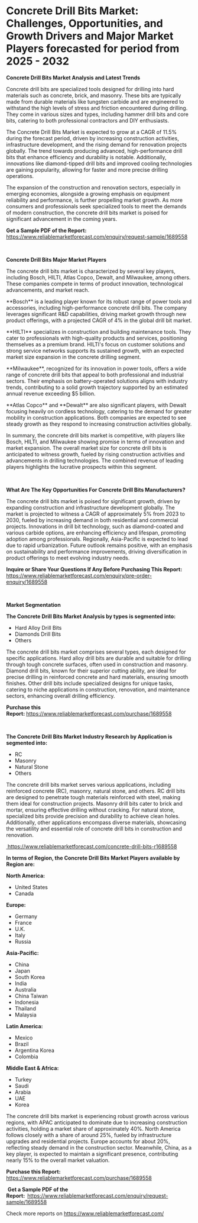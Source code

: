 <p><h1>Concrete Drill Bits Market: Challenges, Opportunities, and Growth Drivers and Major Market Players forecasted for period from 2025 - 2032</h1></p><p><strong>Concrete Drill Bits Market Analysis and Latest Trends</strong></p>
<p><p>Concrete drill bits are specialized tools designed for drilling into hard materials such as concrete, brick, and masonry. These bits are typically made from durable materials like tungsten carbide and are engineered to withstand the high levels of stress and friction encountered during drilling. They come in various sizes and types, including hammer drill bits and core bits, catering to both professional contractors and DIY enthusiasts.</p><p>The Concrete Drill Bits Market is expected to grow at a CAGR of 11.5% during the forecast period, driven by increasing construction activities, infrastructure development, and the rising demand for renovation projects globally. The trend towards producing advanced, high-performance drill bits that enhance efficiency and durability is notable. Additionally, innovations like diamond-tipped drill bits and improved cooling technologies are gaining popularity, allowing for faster and more precise drilling operations. </p><p>The expansion of the construction and renovation sectors, especially in emerging economies, alongside a growing emphasis on equipment reliability and performance, is further propelling market growth. As more consumers and professionals seek specialized tools to meet the demands of modern construction, the concrete drill bits market is poised for significant advancement in the coming years.</p></p>
<p><strong>Get a Sample PDF of the Report:&nbsp;</strong> <a href="https://www.reliablemarketforecast.com/enquiry/request-sample/1689558?utm_campaign=3175&utm_medium=2&utm_source=Github&utm_content=ia&utm_term=11042025&utm_id=concrete-drill-bits">https://www.reliablemarketforecast.com/enquiry/request-sample/1689558</a></p>
<p>&nbsp;</p>
<p><strong>Concrete Drill Bits Major Market Players</strong></p>
<p><p>The concrete drill bits market is characterized by several key players, including Bosch, HILTI, Atlas Copco, Dewalt, and Milwaukee, among others. These companies compete in terms of product innovation, technological advancements, and market reach.</p><p>**Bosch** is a leading player known for its robust range of power tools and accessories, including high-performance concrete drill bits. The company leverages significant R&D capabilities, driving market growth through new product offerings, with a projected CAGR of 4% in the global drill bit market. </p><p>**HILTI** specializes in construction and building maintenance tools. They cater to professionals with high-quality products and services, positioning themselves as a premium brand. HILTI's focus on customer solutions and strong service networks supports its sustained growth, with an expected market size expansion in the concrete drilling segment.</p><p>**Milwaukee**, recognized for its innovation in power tools, offers a wide range of concrete drill bits that appeal to both professional and industrial sectors. Their emphasis on battery-operated solutions aligns with industry trends, contributing to a solid growth trajectory supported by an estimated annual revenue exceeding $5 billion.</p><p>**Atlas Copco** and **Dewalt** are also significant players, with Dewalt focusing heavily on cordless technology, catering to the demand for greater mobility in construction applications. Both companies are expected to see steady growth as they respond to increasing construction activities globally.</p><p>In summary, the concrete drill bits market is competitive, with players like Bosch, HILTI, and Milwaukee showing promise in terms of innovation and market expansion. The overall market size for concrete drill bits is anticipated to witness growth, fueled by rising construction activities and advancements in drilling technologies. The combined revenue of leading players highlights the lucrative prospects within this segment.</p></p>
<p>&nbsp;</p>
<p><strong>What Are The Key Opportunities For Concrete Drill Bits Manufacturers?</strong></p>
<p><p>The concrete drill bits market is poised for significant growth, driven by expanding construction and infrastructure development globally. The market is projected to witness a CAGR of approximately 5% from 2023 to 2030, fueled by increasing demand in both residential and commercial projects. Innovations in drill bit technology, such as diamond-coated and various carbide options, are enhancing efficiency and lifespan, promoting adoption among professionals. Regionally, Asia-Pacific is expected to lead due to rapid urbanization. Future outlook remains positive, with an emphasis on sustainability and performance improvements, driving diversification in product offerings to meet evolving industry needs.</p></p>
<p><strong>Inquire or Share Your Questions If Any Before Purchasing This Report:</strong> <a href="https://www.reliablemarketforecast.com/enquiry/pre-order-enquiry/1689558?utm_campaign=3175&utm_medium=2&utm_source=Github&utm_content=ia&utm_term=11042025&utm_id=concrete-drill-bits">https://www.reliablemarketforecast.com/enquiry/pre-order-enquiry/1689558</a></p>
<p>&nbsp;</p>
<p><strong>Market Segmentation</strong></p>
<p><strong>The Concrete Drill Bits Market Analysis by types is segmented into:</strong></p>
<p><ul><li>Hard Alloy Drill Bits</li><li>Diamonds Drill Bits</li><li>Others</li></ul></p>
<p><p>The concrete drill bits market comprises several types, each designed for specific applications. Hard alloy drill bits are durable and suitable for drilling through tough concrete surfaces, often used in construction and masonry. Diamond drill bits, known for their superior cutting ability, are ideal for precise drilling in reinforced concrete and hard materials, ensuring smooth finishes. Other drill bits include specialized designs for unique tasks, catering to niche applications in construction, renovation, and maintenance sectors, enhancing overall drilling efficiency.</p></p>
<p><strong>Purchase this Report:&nbsp;</strong><a href="https://www.reliablemarketforecast.com/purchase/1689558?utm_campaign=3175&utm_medium=2&utm_source=Github&utm_content=ia&utm_term=11042025&utm_id=concrete-drill-bits">https://www.reliablemarketforecast.com/purchase/1689558</a></p>
<p>&nbsp;</p>
<p><strong>The Concrete Drill Bits Market Industry Research by Application is segmented into:</strong></p>
<p><ul><li>RC</li><li>Masonry</li><li>Natural Stone</li><li>Others</li></ul></p>
<p><p>The concrete drill bits market serves various applications, including reinforced concrete (RC), masonry, natural stone, and others. RC drill bits are designed to penetrate tough materials reinforced with steel, making them ideal for construction projects. Masonry drill bits cater to brick and mortar, ensuring effective drilling without cracking. For natural stone, specialized bits provide precision and durability to achieve clean holes. Additionally, other applications encompass diverse materials, showcasing the versatility and essential role of concrete drill bits in construction and renovation.</p></p>
<p><a href="https://www.reliablemarketforecast.com/concrete-drill-bits-r1689558?utm_campaign=3175&utm_medium=2&utm_source=Github&utm_content=ia&utm_term=11042025&utm_id=concrete-drill-bits">&nbsp;https://www.reliablemarketforecast.com/concrete-drill-bits-r1689558</a></p>
<p><strong>In terms of Region, the Concrete Drill Bits Market Players available by Region are:</strong></p>
<p>
    <p> <strong> North America: </strong>
        <ul>
            <li>United States</li>
            <li>Canada</li>
        </ul>
        </p> 
    <p> <strong> Europe: </strong>
        <ul>
            <li>Germany</li>
            <li>France</li>
            <li>U.K.</li>
            <li>Italy</li>
            <li>Russia</li>
        </ul>
        </p> 
    <p> <strong> Asia-Pacific: </strong>
        <ul>
            <li>China</li>
            <li>Japan</li>
            <li>South Korea</li>
            <li>India</li>
            <li>Australia</li>
            <li>China Taiwan</li>
            <li>Indonesia</li>
            <li>Thailand</li>
            <li>Malaysia</li>
        </ul>
        </p> 
    <p> <strong> Latin America: </strong>
        <ul>
            <li>Mexico</li>
            <li>Brazil</li>
            <li>Argentina Korea</li>
            <li>Colombia</li>
        </ul>
        </p> 
    <p> <strong> Middle East & Africa: </strong>
        <ul>
            <li>Turkey</li>
            <li>Saudi</li>
            <li>Arabia</li>
            <li>UAE</li>
            <li>Korea</li>
        </ul>
    </p>
    </p>
<p><p>The concrete drill bits market is experiencing robust growth across various regions, with APAC anticipated to dominate due to increasing construction activities, holding a market share of approximately 40%. North America follows closely with a share of around 25%, fueled by infrastructure upgrades and residential projects. Europe accounts for about 20%, reflecting steady demand in the construction sector. Meanwhile, China, as a key player, is expected to maintain a significant presence, contributing nearly 15% to the overall market valuation.</p></p>
<p><strong>Purchase this Report: </strong><a href="https://www.reliablemarketforecast.com/purchase/1689558?utm_campaign=3175&utm_medium=2&utm_source=Github&utm_content=ia&utm_term=11042025&utm_id=concrete-drill-bits">https://www.reliablemarketforecast.com/purchase/1689558</a></p>
<p>&nbsp;<strong>Get a Sample PDF of the Report:&nbsp;&nbsp;</strong><a href="https://www.reliablemarketforecast.com/enquiry/request-sample/1689558?utm_campaign=3175&utm_medium=2&utm_source=Github&utm_content=ia&utm_term=11042025&utm_id=concrete-drill-bits">https://www.reliablemarketforecast.com/enquiry/request-sample/1689558</a></p>
<p><strong></strong></p>
<p>Check more reports on <a href="https://www.reliablemarketforecast.com/?utm_campaign=3175&utm_medium=2&utm_source=Github&utm_content=ia&utm_term=11042025&utm_id=concrete-drill-bits">https://www.reliablemarketforecast.com/</a></p>